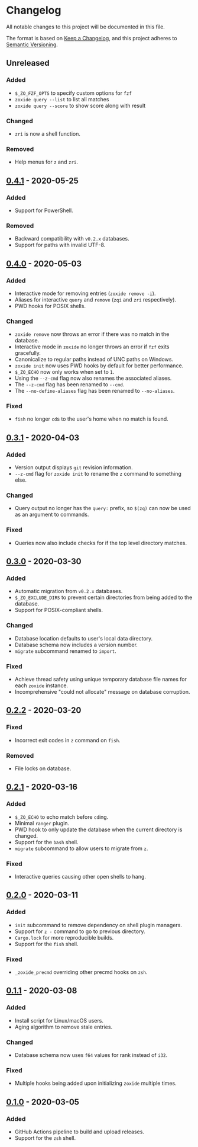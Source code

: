 # Changelog

All notable changes to this project will be documented in this file.

The format is based on [Keep a Changelog](https://keepachangelog.com/en/1.0.0/),
and this project adheres to [Semantic Versioning](https://semver.org/spec/v2.0.0.html).

## Unreleased

### Added

- `$_ZO_FZF_OPTS` to specify custom options for `fzf`
- `zoxide query --list` to list all matches
- `zoxide query --score` to show score along with result

### Changed

- `zri` is now a shell function.

### Removed

- Help menus for `z` and `zri`.

## [0.4.1] - 2020-05-25

### Added

- Support for PowerShell.

### Removed

- Backward compatibility with `v0.2.x` databases.
- Support for paths with invalid UTF-8.

## [0.4.0] - 2020-05-03

### Added

- Interactive mode for removing entries (`zoxide remove -i`).
- Aliases for interactive `query` and `remove` (`zqi` and `zri` respectively).
- PWD hooks for POSIX shells.

### Changed

- `zoxide remove` now throws an error if there was no match in the database.
- Interactive mode in `zoxide` no longer throws an error if `fzf` exits gracefully.
- Canonicalize to regular paths instead of UNC paths on Windows.
- `zoxide init` now uses PWD hooks by default for better performance.
- `$_ZO_ECHO` now only works when set to `1`.
- Using the `--z-cmd` flag now also renames the associated aliases.
- The `--z-cmd` flag has been renamed to `--cmd`.
- The `--no-define-aliases` flag has been renamed to `--no-aliases`.

### Fixed

- `fish` no longer `cd`s to the user's home when no match is found.

## [0.3.1] - 2020-04-03

### Added

- Version output displays `git` revision information.
- `--z-cmd` flag for `zoxide init` to rename the `z` command to something else.

### Changed

- Query output no longer has the `query:` prefix, so `$(zq)` can now be used as an argument to commands.

### Fixed

- Queries now also include checks for if the top level directory matches.

## [0.3.0] - 2020-03-30

### Added

- Automatic migration from `v0.2.x` databases.
- `$_ZO_EXCLUDE_DIRS` to prevent certain directories from being added to the database.
- Support for POSIX-compliant shells.

### Changed

- Database location defaults to user's local data directory.
- Database schema now includes a version number.
- `migrate` subcommand renamed to `import`.

### Fixed

- Achieve thread safety using unique temporary database file names for each `zoxide` instance.
- Incomprehensive "could not allocate" message on database corruption.

## [0.2.2] - 2020-03-20

### Fixed

- Incorrect exit codes in `z` command on `fish`.

### Removed

- File locks on database.

## [0.2.1] - 2020-03-16

### Added

- `$_ZO_ECHO` to echo match before `cd`ing.
- Minimal `ranger` plugin.
- PWD hook to only update the database when the current directory is changed.
- Support for the `bash` shell.
- `migrate` subcommand to allow users to migrate from `z`.

### Fixed

- Interactive queries causing other open shells to hang.

## [0.2.0] - 2020-03-11

### Added

- `init` subcommand to remove dependency on shell plugin managers.
- Support for `z -` command to go to previous directory.
- `Cargo.lock` for more reproducible builds.
- Support for the `fish` shell.

### Fixed

- `_zoxide_precmd` overriding other precmd hooks on `zsh`.

## [0.1.1] - 2020-03-08

### Added

- Install script for Linux/macOS users.
- Aging algorithm to remove stale entries.

### Changed

- Database schema now uses `f64` values for rank instead of `i32`.

### Fixed

- Multiple hooks being added upon initializing `zoxide` multiple times.

## [0.1.0] - 2020-03-05

### Added

- GitHub Actions pipeline to build and upload releases.
- Support for the `zsh` shell.

[0.4.1]: https://github.com/ajeetdsouza/zoxide/compare/v0.4.0...v0.4.1
[0.4.0]: https://github.com/ajeetdsouza/zoxide/compare/v0.3.1...v0.4.0
[0.3.1]: https://github.com/ajeetdsouza/zoxide/compare/v0.3.0...v0.3.1
[0.3.0]: https://github.com/ajeetdsouza/zoxide/compare/v0.2.2...v0.3.0
[0.2.2]: https://github.com/ajeetdsouza/zoxide/compare/v0.2.1...v0.2.2
[0.2.1]: https://github.com/ajeetdsouza/zoxide/compare/v0.2.0...v0.2.1
[0.2.0]: https://github.com/ajeetdsouza/zoxide/compare/v0.1.1...v0.2.0
[0.1.1]: https://github.com/ajeetdsouza/zoxide/compare/v0.1.0...v0.1.1
[0.1.0]: https://github.com/ajeetdsouza/zoxide/commits/v0.1.0
